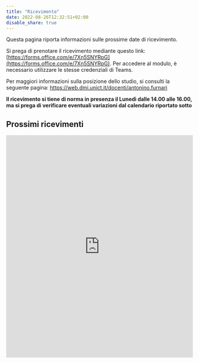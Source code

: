 ```yaml
---
title: "Ricevimento"
date: 2022-08-26T12:32:51+02:00
disable_share: true
---
```


<style>
td, th {
padding:10px;
border:solid;
border-width: 1px;
}
</style>

Questa pagina riporta informazioni sulle prossime date di ricevimento. 

Si prega di prenotare il ricevimento mediante questo link: [https://forms.office.com/e/7Xn5SNYRpG](https://forms.office.com/e/7Xn5SNYRpG). Per accedere al modulo, è necessario utilizzare le stesse credenziali di Teams.

Per maggiori informazioni sulla posizione dello studio, si consulti la seguente pagina: https://web.dmi.unict.it/docenti/antonino.furnari

**Il ricevimento si tiene di norma in presenza il Lunedì dalle 14.00 alle 16.00, ma si prega di verificare eventuali variazioni dal calendario riportato sotto**

## Prossimi ricevimenti

<iframe src="https://calendar.google.com/calendar/embed?height=600&wkst=2&bgcolor=%23ffffff&ctz=Europe%2FRome&mode=AGENDA&showNav=1&showTitle=1&showPrint=1&showTabs=0&showCalendars=0&src=YWM0MTRkNzk2ZTg2NDlmNWFlNmE3NzcwYjViZjM0OTE5MzFkZjBlYjA0NmIwNDhkYzQ1ZjdiNTcxMWRlNjBiM0Bncm91cC5jYWxlbmRhci5nb29nbGUuY29t&color=%23C0CA33" style="border-width:0" width="100%" height="600" frameborder="0" scrolling="no"></iframe>